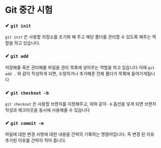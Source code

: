 # Git 중간 시험

### ✔ `git init`

`git init` 은 사용할 저장소를 초기화 해 주고 해당 폴더를 관리할 수 있도록 해주는 역할을 하고 있습니다.

### ✔ `git add`

저장해줄 혹은 관리해줄 파일을 관리 목록에 넣어주는 역할을 하고 있습니다 이때 `git add .` 와 같이 작성하게 되면, 수정하거나 추가해준 전체 폴더가 목록에 들어가게됩니다

### ✔ `git checkout -b`

`git checkout` 은 사용할 브랜치를 지정해주고, 위와 같이 `-b` 옵션을 넣게 되면 브랜치 작성과 체크아웃을 동시에 사용해줄 수 있습니다

### ✔ `git commit -m`

파일에 대한 변경 사항에 대한 내용을 간략히 기록하는 명령어입니다. 즉 변경 된 이유 추가된 이유를 간략히 적어 줍니다.
